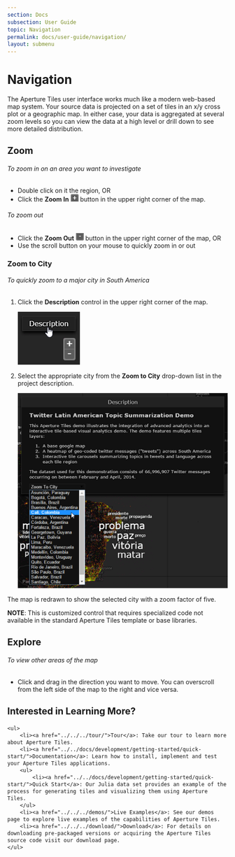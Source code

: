 ```yaml
---
section: Docs
subsection: User Guide
topic: Navigation
permalink: docs/user-guide/navigation/
layout: submenu
---
```


# Navigation #

The Aperture Tiles user interface works much like a modern web-based map system. Your source data is projected on a set of tiles in an x/y cross plot or a geographic map. In either case, your data is aggregated at several zoom levels so you can view the data at a high level or drill down to see more detailed distribution.

## <a name="zoom"></a> Zoom ##

<h6 class="procedure">To zoom in on an area you want to investigate</h6>

- Double click on it the region, OR 
- Click the **Zoom In** ![Zoom Out](../../../img/zoom-in.png) button in the upper right corner of the map.  

<h6 class="procedure">To zoom out</h6>

- Click the **Zoom Out** ![Zoom Out](../../../img/zoom-out.png) button in the upper right corner of the map, OR
- Use the scroll button on your mouse to quickly zoom in or out

### <a name="zoom-to-city"></a> Zoom to City ###

<h6 class="procedure">To quickly zoom to a major city in South America</h6>

1. Click the **Description** control in the upper right corner of the map.

	<img src="../../../img/description.png" class="screenshot" alt="Description" />

2. Select the appropriate city from the **Zoom to City** drop-down list in the project description.

	<img src="../../../img/zoom-to-city.png" class="screenshot" alt="Zoom to City" />

The map is redrawn to show the selected city with a zoom factor of five.

**NOTE**: This is customized control that requires specialized code not available in the standard Aperture Tiles template or base libraries.

## <a name="explore"></a> Explore ##

<h6 class="procedure">To view other areas of the map</h6>

- Click and drag in the direction you want to move. You can overscroll from the left side of the map to the right and vice versa.

<div class="git">
	<h2>Interested in Learning More?</h2>

	<ul>
		<li><a href="../../../tour/">Tour</a>: Take our tour to learn more about Aperture Tiles.
		<li><a href="../../docs/development/getting-started/quick-start/">Documentation</a>: Learn how to install, implement and test your Aperture Tiles applications.
		<ul>
			<li><a href="../../docs/development/getting-started/quick-start/">Quick Start</a>: Our Julia data set provides an example of the process for generating tiles and visualizing them using Aperture Tiles.
		</ul>
		<li><a href="../../../demos/">Live Examples</a>: See our demos page to explore live examples of the capabilities of Aperture Tiles.
		<li><a href="../../../download/">Download</a>: For details on downloading pre-packaged versions or acquiring the Aperture Tiles source code visit our download page.
	</ul>
</div>